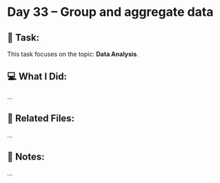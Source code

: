 # Day 33 – Group and aggregate data

## 🔧 Task:
This task focuses on the topic: **Data Analysis**.

## 💻 What I Did:
...

## 🔗 Related Files:
...

## 📝 Notes:
...
